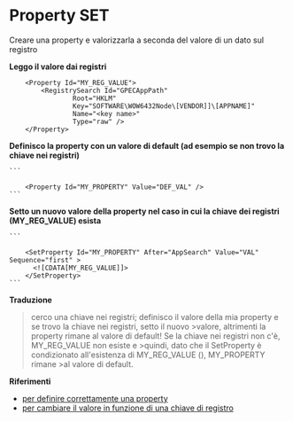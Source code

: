 

# Property SET

Creare una property e valorizzarla a seconda del valore di un dato sul registro

**Leggo il valore dai registri**
    

        <Property Id="MY_REG_VALUE">
            <RegistrySearch Id="GPECAppPath"
                    Root="HKLM"
                    Key="SOFTWARE\WOW6432Node\[VENDOR]]\[APPNAME]"
                    Name="<key name>"
                    Type="raw" />
        </Property>


**Definisco la property con un valore di default (ad esempio se non trovo la chiave nei registri)**
    
    ```

        <Property Id="MY_PROPERTY" Value="DEF_VAL" />
    ``` 

**Setto un nuovo valore della property nel caso in cui la chiave dei registri (MY_REG_VALUE) esista**
    
    ```

        <SetProperty Id="MY_PROPERTY" After="AppSearch" Value="VAL" Sequence="first" >
          <![CDATA[MY_REG_VALUE]]>
        </SetProperty>
    ```

**Traduzione**

>cerco una chiave nei registri; definisco il valore della mia property e se trovo la chiave nei registri, setto il nuovo >valore, altrimenti la property rimane al valore di default! Se la chiave nei registri non c'è, MY_REG_VALUE non esiste e >quindi, dato che il SetProperty è condizionato all'esistenza di MY_REG_VALUE (<![CDATA[MY_REG_VALUE]]>), MY_PROPERTY rimane >al valore di default.

**Riferimenti**

- [per definire correttamente una property](http://codebuckets.com/2016/07/23/conditional-deployment-with-wix/)
- [per cambiare il valore in funzione di una chiave di registro](https://stackoverflow.com/questions/26753632/wix-how-do-i-set-property-conditionally)    






